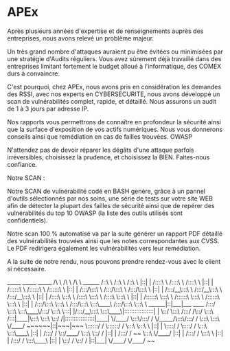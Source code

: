 # APEx


Après plusieurs années d'expertise et de renseignements auprès des entreprises, nous avons relevé un problème majeur.

Un très grand nombre d'attaques auraient pu être évitées ou minimisées par une stratégie d'Audits réguliers. Vous avez sûrement déjà travaillé dans des entreprises limitant fortement le budget alloué à l'informatique, des COMEX durs à convaincre. 

C'est pourquoi, chez APEx, nous avons pris en considération les demandes des RSSI, avec nos experts en CYBERSECURITE, nous avons développé un scan de vulnérabilités complet, rapide, et détaillé. Nous assurons un audit de 1 à 3 jours par adresse IP.

Nos rapports vous permettrons de connaître en profondeur la sécurité ainsi que la surface d'exposition de vos actifs numériques. Nous vous donnerons conseils ainsi que remédiation en cas de failles trouvées. OWASP

N'attendez pas de devoir réparer les dégâts d'une attaque parfois irréversibles, choisissez la prudence, et choisissez la BIEN. Faites-nous confiance.

Notre SCAN : 

Notre SCAN de vulnérabilité codé en BASH genère, grâce à un pannel d'outils sélectionnés par nos soins, une série de tests sur votre site WEB afin de détecter la plupart des failles de sécurité ainsi que de repérer des vulnérabilités du  top 10 OWASP (la liste des outils utilisés sont confidentiels).

Notre scan 100 % automatisé va par la suite générer un rapport PDF détaillé des vulnérabilités trouvées ainsi que les notes correspondantes aux CVSS. Le PDF redirigera également les vulnérabilités vers leur remédiation. 

A la suite de notre rendu, nous pouvons prendre rendez-vous avec le client si nécessaire.


<rawtext>
          _____                    _____                    _____                                  
         /\    \                  /\    \                  /\    \                 ______          
        /::\    \                /::\    \                /::\    \               |::|   |         
       /::::\    \              /::::\    \              /::::\    \              |::|   |         
      /::::::\    \            /::::::\    \            /::::::\    \             |::|   |         
     /:::/\:::\    \          /:::/\:::\    \          /:::/\:::\    \            |::|   |         
    /:::/__\:::\    \        /:::/__\:::\    \        /:::/__\:::\    \           |::|   |         
   /::::\   \:::\    \      /::::\   \:::\    \      /::::\   \:::\    \          |::|   |         
  /::::::\   \:::\    \    /::::::\   \:::\    \    /::::::\   \:::\    \         |::|   |         
 /:::/\:::\   \:::\    \  /:::/\:::\   \:::\____\  /:::/\:::\   \:::\    \  ______|::|___|___ ____ 
/:::/  \:::\   \:::\____\/:::/  \:::\   \:::|    |/:::/__\:::\   \:::\____\|:::::::::::::::::|    |
\::/    \:::\  /:::/    /\::/    \:::\  /:::|____|\:::\   \:::\   \::/    /|:::::::::::::::::|____|
 \/____/ \:::\/:::/    /  \/_____/\:::\/:::/    /  \:::\   \:::\   \/____/  ~~~~~~|::|~~~|~~~      
          \::::::/    /            \::::::/    /    \:::\   \:::\    \            |::|   |         
           \::::/    /              \::::/    /      \:::\   \:::\____\           |::|   |         
           /:::/    /                \::/____/        \:::\   \::/    /           |::|   |         
          /:::/    /                  ~~               \:::\   \/____/            |::|   |         
         /:::/    /                                     \:::\    \                |::|   |         
        /:::/    /                                       \:::\____\               |::|   |         
        \::/    /                                         \::/    /               |::|___|         
         \/____/                                           \/____/                 ~~              

</rawtext>
